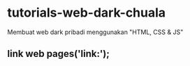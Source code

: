 # tutorials-web-dark-chuala

Membuat web dark pribadi menggunakan "HTML, CSS &amp; JS"


## link web pages('link:');
